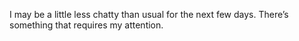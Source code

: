 I may be a little less chatty than usual for the next few days. There’s something that requires my attention.